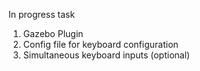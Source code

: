 In progress task
1. Gazebo Plugin
2. Config file for keyboard configuration
3. Simultaneous keyboard inputs (optional)
